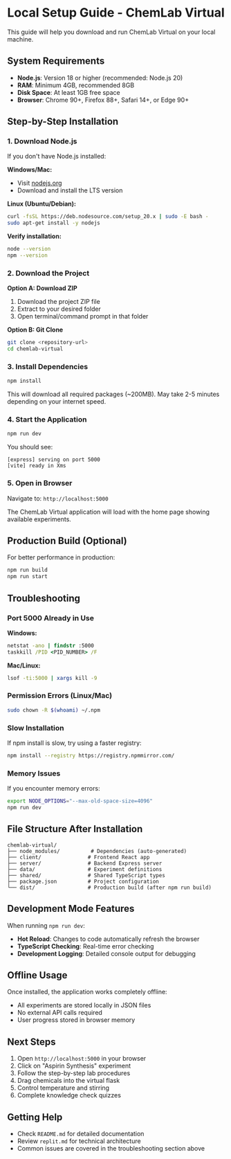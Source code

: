 # Local Setup Guide - ChemLab Virtual

This guide will help you download and run ChemLab Virtual on your local machine.

## System Requirements

- **Node.js**: Version 18 or higher (recommended: Node.js 20)
- **RAM**: Minimum 4GB, recommended 8GB
- **Disk Space**: At least 1GB free space
- **Browser**: Chrome 90+, Firefox 88+, Safari 14+, or Edge 90+

## Step-by-Step Installation

### 1. Download Node.js

If you don't have Node.js installed:

**Windows/Mac:**
- Visit [nodejs.org](https://nodejs.org/)
- Download and install the LTS version

**Linux (Ubuntu/Debian):**
```bash
curl -fsSL https://deb.nodesource.com/setup_20.x | sudo -E bash -
sudo apt-get install -y nodejs
```

**Verify installation:**
```bash
node --version
npm --version
```

### 2. Download the Project

**Option A: Download ZIP**
1. Download the project ZIP file
2. Extract to your desired folder
3. Open terminal/command prompt in that folder

**Option B: Git Clone**
```bash
git clone <repository-url>
cd chemlab-virtual
```

### 3. Install Dependencies

```bash
npm install
```

This will download all required packages (~200MB). May take 2-5 minutes depending on your internet speed.

### 4. Start the Application

```bash
npm run dev
```

You should see:
```
[express] serving on port 5000
[vite] ready in Xms
```

### 5. Open in Browser

Navigate to: `http://localhost:5000`

The ChemLab Virtual application will load with the home page showing available experiments.

## Production Build (Optional)

For better performance in production:

```bash
npm run build
npm run start
```

## Troubleshooting

### Port 5000 Already in Use

**Windows:**
```cmd
netstat -ano | findstr :5000
taskkill /PID <PID_NUMBER> /F
```

**Mac/Linux:**
```bash
lsof -ti:5000 | xargs kill -9
```

### Permission Errors (Linux/Mac)

```bash
sudo chown -R $(whoami) ~/.npm
```

### Slow Installation

If npm install is slow, try using a faster registry:
```bash
npm install --registry https://registry.npmmirror.com/
```

### Memory Issues

If you encounter memory errors:
```bash
export NODE_OPTIONS="--max-old-space-size=4096"
npm run dev
```

## File Structure After Installation

```
chemlab-virtual/
├── node_modules/          # Dependencies (auto-generated)
├── client/               # Frontend React app
├── server/               # Backend Express server
├── data/                 # Experiment definitions
├── shared/               # Shared TypeScript types
├── package.json          # Project configuration
└── dist/                 # Production build (after npm run build)
```

## Development Mode Features

When running `npm run dev`:
- **Hot Reload**: Changes to code automatically refresh the browser
- **TypeScript Checking**: Real-time error checking
- **Development Logging**: Detailed console output for debugging

## Offline Usage

Once installed, the application works completely offline:
- All experiments are stored locally in JSON files
- No external API calls required
- User progress stored in browser memory

## Next Steps

1. Open `http://localhost:5000` in your browser
2. Click on "Aspirin Synthesis" experiment
3. Follow the step-by-step lab procedures
4. Drag chemicals into the virtual flask
5. Control temperature and stirring
6. Complete knowledge check quizzes

## Getting Help

- Check `README.md` for detailed documentation
- Review `replit.md` for technical architecture
- Common issues are covered in the troubleshooting section above